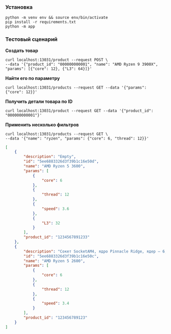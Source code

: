 ### Установка

```shell
python -m venv env && source env/bin/activate
pip install -r requirements.txt
python -m app
```

### Тестовый сценарий

**Создать товар**

```shell script
curl localhost:13031/product --request POST \
--data '{"product_id": "000000000001", "name": "AMD Ryzen 9 3900X",
"params": [{"core": 12}, {"L3": 64}]}'
```

**Найти его по параметру**

```shell script
curl localhost:13031/products --request GET --data '{"params": {"core": 12}}'
```

**Получить детали товара по ID**

```shell script
curl localhost:13031/product --request GET --data '{"product_id": "000000000001"}'
```

**Применить несколько фильтров**

```shell script
curl localhost:13031/products --request GET \
--data '{"name": "ryzen", "params": {"core": 6, "thread": 12}}'
```

```json
[
    {
        "description": "Empty",
        "id": "5ee6883326d3f39b1c16e50d",
        "name": "AMD Ryzen 5 3600",
        "params": [
            {
                "core": 6
            },
            {
                "thread": 12
            },
            {
                "speed": 3.6
            },
            {
                "L3": 32
            }
        ],
        "product_id": "1234567891233"
    },
    {
        "description": "Сокет SocketAM4, ядро Pinnacle Ridge, ядер — 6, потоков — 12...",
        "id": "5ee6883326d3f39b1c16e50c",
        "name": "AMD Ryzen 5 2600",
        "params": [
            {
                "core": 6
            },
            {
                "thread": 12
            },
            {
                "speed": 3.4
            }
        ],
        "product_id": "123456789123"
    }
]
```
